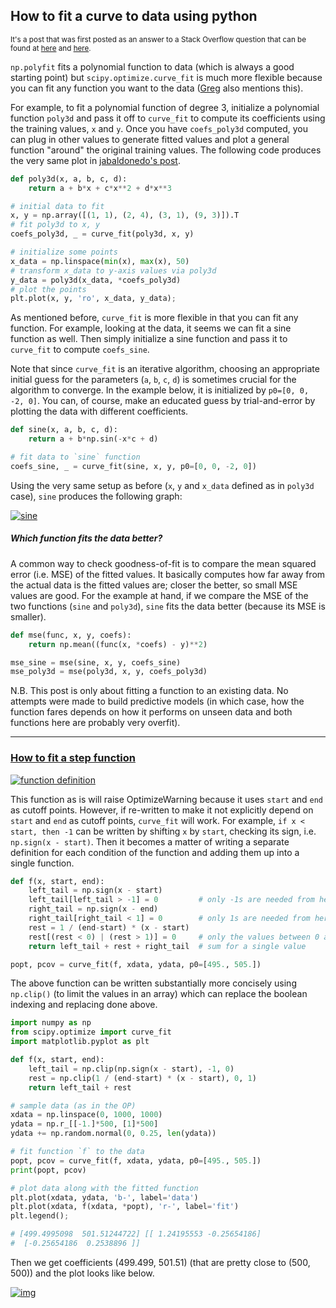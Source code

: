 ## How to fit a curve to data using python

<sup> It's a post that was first posted as an answer to a Stack Overflow question that can be found at [here](https://stackoverflow.com/a/75598551/19123103) and [here](https://stackoverflow.com/q/50371428/19123103). </sup>



`np.polyfit` fits a polynomial function to data (which is always a good starting point) but `scipy.optimize.curve_fit` is much more flexible because you can fit any function you want to the data ([Greg][1] also mentions this). 

For example, to fit a polynomial function of degree 3, initialize a polynomial function `poly3d` and pass it off to `curve_fit` to compute its coefficients using the training values, `x` and `y`. Once you have `coefs_poly3d` computed, you can plug in other values to generate fitted values and plot a general function "around" the original training values. The following code produces the very same plot in [jabaldonedo's post][2].

```python
def poly3d(x, a, b, c, d):
    return a + b*x + c*x**2 + d*x**3

# initial data to fit
x, y = np.array([(1, 1), (2, 4), (3, 1), (9, 3)]).T
# fit poly3d to x, y
coefs_poly3d, _ = curve_fit(poly3d, x, y)

# initialize some points
x_data = np.linspace(min(x), max(x), 50)
# transform x_data to y-axis values via poly3d
y_data = poly3d(x_data, *coefs_poly3d)
# plot the points
plt.plot(x, y, 'ro', x_data, y_data);
```

As mentioned before, `curve_fit` is more flexible in that you can fit any function. For example, looking at the data, it seems we can fit a sine function as well. Then simply initialize a sine function and pass it to `curve_fit` to compute `coefs_sine`. 

Note that since `curve_fit` is an iterative algorithm, choosing an appropriate initial guess for the parameters (`a`, `b`, `c`, `d`) is sometimes crucial for the algorithm to converge. In the example below, it is initialized by `p0=[0, 0, -2, 0]`. You can, of course, make an educated guess by trial-and-error by plotting the data with different coefficients.
```python
def sine(x, a, b, c, d):
    return a + b*np.sin(-x*c + d)

# fit data to `sine` function
coefs_sine, _ = curve_fit(sine, x, y, p0=[0, 0, -2, 0])
```
Using the very same setup as before (`x`, `y` and `x_data` defined as in `poly3d` case), `sine` produces the following graph:

[![sine][3]][3]


##### Which function fits the data better?

A common way to check goodness-of-fit is to compare the mean squared error (i.e. MSE) of the fitted values. It basically computes how far away from the actual data is the fitted values are; closer the better, so small MSE values are good. For the example at hand, if we compare the MSE of the two functions (`sine` and `poly3d`), `sine` fits the data better (because its MSE is smaller).

```python
def mse(func, x, y, coefs):
    return np.mean((func(x, *coefs) - y)**2)

mse_sine = mse(sine, x, y, coefs_sine)
mse_poly3d = mse(poly3d, x, y, coefs_poly3d)
```

N.B. This post is only about fitting a function to an existing data. No attempts were made to build predictive models (in which case, how the function fares depends on how it performs on unseen data and both functions here are probably very overfit).


---

### [How to fit a step function](https://stackoverflow.com/q/50371428/19123103)

[![function definition][4]][4]


This function as is will raise OptimizeWarning because it uses `start` and `end` as cutoff points. However, if re-written to make it not explicitly depend on `start` and `end` as cutoff points, `curve_fit` will work. For example, `if x < start, then -1` can be written by shifting `x` by `start`, checking its sign, i.e. `np.sign(x - start)`. Then it becomes a matter of writing a separate definition for each condition of the function and adding them up into a single function.

```python
def f(x, start, end):
    left_tail = np.sign(x - start)
    left_tail[left_tail > -1] = 0         # only -1s are needed from here
    right_tail = np.sign(x - end)
    right_tail[right_tail < 1] = 0        # only 1s are needed from here
    rest = 1 / (end-start) * (x - start)
    rest[(rest < 0) | (rest > 1)] = 0     # only the values between 0 and 1 are needed from here
    return left_tail + rest + right_tail  # sum for a single value

popt, pcov = curve_fit(f, xdata, ydata, p0=[495., 505.])
```

The above function can be written substantially more concisely using `np.clip()` (to limit the values in an array) which can replace the boolean indexing and replacing done above.

```python
import numpy as np
from scipy.optimize import curve_fit
import matplotlib.pyplot as plt

def f(x, start, end):
    left_tail = np.clip(np.sign(x - start), -1, 0)
    rest = np.clip(1 / (end-start) * (x - start), 0, 1)
    return left_tail + rest

# sample data (as in the OP)
xdata = np.linspace(0, 1000, 1000)
ydata = np.r_[[-1.]*500, [1]*500]
ydata += np.random.normal(0, 0.25, len(ydata))

# fit function `f` to the data
popt, pcov = curve_fit(f, xdata, ydata, p0=[495., 505.])
print(popt, pcov)

# plot data along with the fitted function
plt.plot(xdata, ydata, 'b-', label='data')
plt.plot(xdata, f(xdata, *popt), 'r-', label='fit')
plt.legend();

# [499.4995098  501.51244722] [[ 1.24195553 -0.25654186]
#  [-0.25654186  0.2538896 ]]
```

Then we get coefficients (499.499, 501.51) (that are pretty close to (500, 500)) and the plot looks like below.

[![img][5]][5]



  [1]: https://stackoverflow.com/a/19165437/19123103
  [2]: https://stackoverflow.com/a/19165440/19123103
  [3]: https://i.stack.imgur.com/5lN2s.png
  [4]: https://i.stack.imgur.com/22ZYx.gif
  [5]: https://i.stack.imgur.com/h7Ccj.png